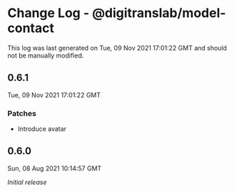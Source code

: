 # Change Log - @digitranslab/model-contact

This log was last generated on Tue, 09 Nov 2021 17:01:22 GMT and should not be manually modified.

## 0.6.1
Tue, 09 Nov 2021 17:01:22 GMT

### Patches

- Introduce avatar

## 0.6.0
Sun, 08 Aug 2021 10:14:57 GMT

_Initial release_

